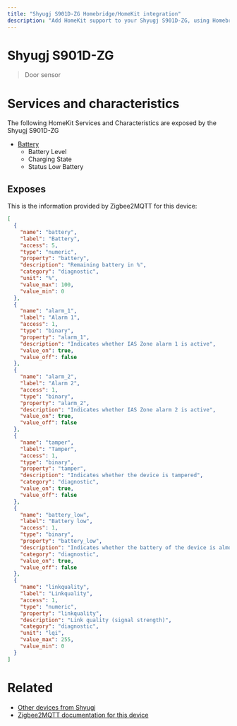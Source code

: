 ```yaml
---
title: "Shyugj S901D-ZG Homebridge/HomeKit integration"
description: "Add HomeKit support to your Shyugj S901D-ZG, using Homebridge, Zigbee2MQTT and homebridge-z2m."
---
```

<!---
This file has been GENERATED using src/docgen/docgen.ts
DO NOT EDIT THIS FILE MANUALLY!
-->
# Shyugj S901D-ZG
> Door sensor


# Services and characteristics
The following HomeKit Services and Characteristics are exposed by
the Shyugj S901D-ZG

* [Battery](../../battery.md)
  * Battery Level
  * Charging State
  * Status Low Battery



## Exposes

This is the information provided by Zigbee2MQTT for this device:

```json
[
  {
    "name": "battery",
    "label": "Battery",
    "access": 5,
    "type": "numeric",
    "property": "battery",
    "description": "Remaining battery in %",
    "category": "diagnostic",
    "unit": "%",
    "value_max": 100,
    "value_min": 0
  },
  {
    "name": "alarm_1",
    "label": "Alarm 1",
    "access": 1,
    "type": "binary",
    "property": "alarm_1",
    "description": "Indicates whether IAS Zone alarm 1 is active",
    "value_on": true,
    "value_off": false
  },
  {
    "name": "alarm_2",
    "label": "Alarm 2",
    "access": 1,
    "type": "binary",
    "property": "alarm_2",
    "description": "Indicates whether IAS Zone alarm 2 is active",
    "value_on": true,
    "value_off": false
  },
  {
    "name": "tamper",
    "label": "Tamper",
    "access": 1,
    "type": "binary",
    "property": "tamper",
    "description": "Indicates whether the device is tampered",
    "category": "diagnostic",
    "value_on": true,
    "value_off": false
  },
  {
    "name": "battery_low",
    "label": "Battery low",
    "access": 1,
    "type": "binary",
    "property": "battery_low",
    "description": "Indicates whether the battery of the device is almost empty",
    "category": "diagnostic",
    "value_on": true,
    "value_off": false
  },
  {
    "name": "linkquality",
    "label": "Linkquality",
    "access": 1,
    "type": "numeric",
    "property": "linkquality",
    "description": "Link quality (signal strength)",
    "category": "diagnostic",
    "unit": "lqi",
    "value_max": 255,
    "value_min": 0
  }
]
```

# Related
* [Other devices from Shyugj](../index.md#shyugj)
* [Zigbee2MQTT documentation for this device](https://www.zigbee2mqtt.io/devices/S901D-ZG.html)